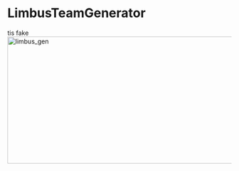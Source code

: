 # LimbusTeamGenerator
tis fake
<img width="1395" height="285" alt="limbus_gen" src="https://github.com/user-attachments/assets/2b2159f9-885a-4a95-84af-bc11782e5375" />
